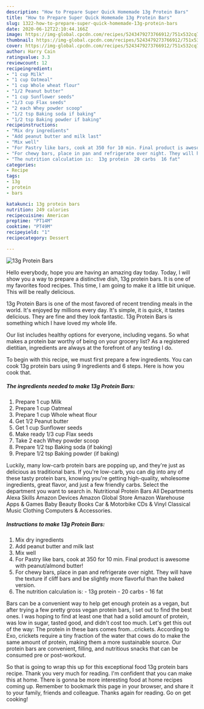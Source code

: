 ```yaml
---
description: "How to Prepare Super Quick Homemade 13g Protein Bars"
title: "How to Prepare Super Quick Homemade 13g Protein Bars"
slug: 1322-how-to-prepare-super-quick-homemade-13g-protein-bars
date: 2020-06-12T22:10:44.166Z
image: https://img-global.cpcdn.com/recipes/5243479273766912/751x532cq70/13g-protein-bars-recipe-main-photo.jpg
thumbnail: https://img-global.cpcdn.com/recipes/5243479273766912/751x532cq70/13g-protein-bars-recipe-main-photo.jpg
cover: https://img-global.cpcdn.com/recipes/5243479273766912/751x532cq70/13g-protein-bars-recipe-main-photo.jpg
author: Harry Cain
ratingvalue: 3.3
reviewcount: 12
recipeingredient:
- "1 cup Milk"
- "1 cup Oatmeal"
- "1 cup Whole wheat flour"
- "1/2 Peanut butter"
- "1 cup Sunflower seeds"
- "1/3 cup Flax seeds"
- "2 each Whey powder scoop"
- "1/2 tsp Baking soda if baking"
- "1/2 tsp Baking powder if baking"
recipeinstructions:
- "Mix dry ingredients"
- "Add peanut butter and milk last"
- "Mix well"
- "For Pastry like bars, cook at 350 for 10 min. Final product is awesome with peanut/almond butter!"
- "For chewy bars, place in pan and refrigerate over night. They will have the texture if cliff bars and be slightly more flavorful than the baked version."
- "The nutrition calculation is:  13g protein  20 carbs  16 fat"
categories:
- Recipe
tags:
- 13g
- protein
- bars

katakunci: 13g protein bars 
nutrition: 249 calories
recipecuisine: American
preptime: "PT14M"
cooktime: "PT49M"
recipeyield: "1"
recipecategory: Dessert

---
```



![13g Protein Bars](https://img-global.cpcdn.com/recipes/5243479273766912/751x532cq70/13g-protein-bars-recipe-main-photo.jpg)

Hello everybody, hope you are having an amazing day today. Today, I will show you a way to prepare a distinctive dish, 13g protein bars. It is one of my favorites food recipes. This time, I am going to make it a little bit unique. This will be really delicious.

13g Protein Bars is one of the most favored of recent trending meals in the world. It's enjoyed by millions every day. It's simple, it is quick, it tastes delicious. They are fine and they look fantastic. 13g Protein Bars is something which I have loved my whole life.

Our list includes healthy options for everyone, including vegans. So what makes a protein bar worthy of being on your grocery list? As a registered dietitian, ingredients are always at the forefront of any testing I do.


To begin with this recipe, we must first prepare a few ingredients. You can cook 13g protein bars using 9 ingredients and 6 steps. Here is how you cook that.

<!--inarticleads1-->

##### The ingredients needed to make 13g Protein Bars:

1. Prepare 1 cup Milk
1. Prepare 1 cup Oatmeal
1. Prepare 1 cup Whole wheat flour
1. Get 1/2 Peanut butter
1. Get 1 cup Sunflower seeds
1. Make ready 1/3 cup Flax seeds
1. Take 2 each Whey powder scoop
1. Prepare 1/2 tsp Baking soda (if baking)
1. Prepare 1/2 tsp Baking powder (if baking)


Luckily, many low-carb protein bars are popping up, and they&#39;re just as delicious as traditional bars. If you&#39;re low-carb, you can dig into any of these tasty protein bars, knowing you&#39;re getting high-quality, wholesome ingredients, great flavor, and just a few friendly carbs. Select the department you want to search in. Nutritional Protein Bars All Departments Alexa Skills Amazon Devices Amazon Global Store Amazon Warehouse Apps &amp; Games Baby Beauty Books Car &amp; Motorbike CDs &amp; Vinyl Classical Music Clothing Computers &amp; Accessories. 

<!--inarticleads2-->

##### Instructions to make 13g Protein Bars:

1. Mix dry ingredients
1. Add peanut butter and milk last
1. Mix well
1. For Pastry like bars, cook at 350 for 10 min. Final product is awesome with peanut/almond butter!
1. For chewy bars, place in pan and refrigerate over night. They will have the texture if cliff bars and be slightly more flavorful than the baked version.
1. The nutrition calculation is:  - 13g protein  - 20 carbs  - 16 fat


Bars can be a convenient way to help get enough protein as a vegan, but after trying a few pretty gross vegan protein bars, I set out to find the best ones. I was hoping to find at least one that had a solid amount of protein, was low in sugar, tasted good, and didn&#39;t cost too much. Let&#39;s get this out of the way: The protein in these bars comes from…crickets. According to Exo, crickets require a tiny fraction of the water that cows do to make the same amount of protein, making them a more sustainable source. Our protein bars are convenient, filling, and nutritious snacks that can be consumed pre or post-workout. 

So that is going to wrap this up for this exceptional food 13g protein bars recipe. Thank you very much for reading. I'm confident that you can make this at home. There is gonna be more interesting food at home recipes coming up. Remember to bookmark this page in your browser, and share it to your family, friends and colleague. Thanks again for reading. Go on get cooking!
